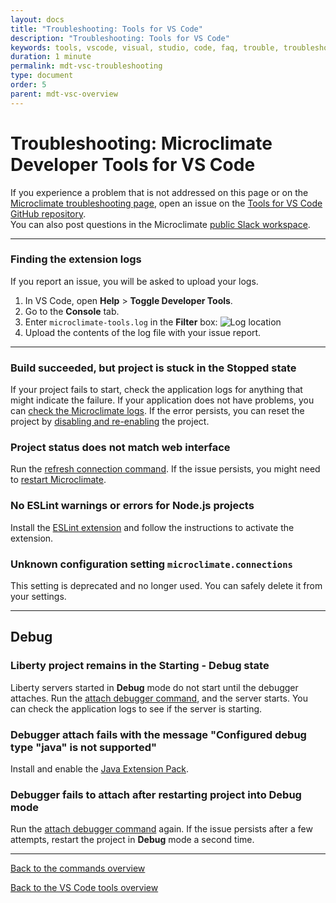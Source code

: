 ```yaml
---
layout: docs
title: "Troubleshooting: Tools for VS Code"
description: "Troubleshooting: Tools for VS Code"
keywords: tools, vscode, visual, studio, code, faq, trouble, troubleshoot, problem, bug, Microclimate Developer Tools for VS Code troubleshooting, extension logs, stuck, project status, No ESLint warnings or errors for Node.js projects, debug
duration: 1 minute
permalink: mdt-vsc-troubleshooting
type: document
order: 5
parent: mdt-vsc-overview
---
```


# Troubleshooting: Microclimate Developer Tools for VS Code

If you experience a problem that is not addressed on this page or on the [Microclimate troubleshooting page](troubleshooting#working-with-microclimate-from-your-editor), open an issue on the [Tools for VS Code GitHub repository](https://github.com/microclimate-dev2ops/microclimate-vscode-tools/issues).
<br>
You can also post questions in the Microclimate [public Slack workspace](https://slack-invite-ibm-cloud-tech.mybluemix.net/).

***

### **Finding the extension logs**

If you report an issue, you will be asked to upload your logs.

1. In VS Code, open **Help** > **Toggle Developer Tools**.
2. Go to the **Console** tab.
3. Enter `microclimate-tools.log` in the **Filter** box:
![Log location](dist/images/mdt-vsc/logs-location.png)
4. Upload the contents of the log file with your issue report.

***

### **Build succeeded, but project is stuck in the Stopped state**
If your project fails to start, check the application logs for anything that might indicate the failure.
If your application does not have problems, you can [check the Microclimate logs](troubleshooting#check-the-logs).
If the error persists, you can reset the project by [disabling and re-enabling](mdt-vsc-commands-project#enable-or-disable-project) the project.

### **Project status does not match web interface**
Run the [refresh connection command](mdt-vsc-commands-connection#refresh-connection). If the issue persists, you might need to [restart Microclimate](clicommands).

### **No ESLint warnings or errors for Node.js projects**
Install the [ESLint extension](https://marketplace.visualstudio.com/items?itemName=dbaeumer.vscode-eslint) and follow the instructions to activate the extension.

### Unknown configuration setting `microclimate.connections`
This setting is deprecated and no longer used. You can safely delete it from your settings.

***

## **Debug**
### **Liberty project remains in the Starting - Debug state**
Liberty servers started in **Debug** mode do not start until the debugger attaches. Run the [attach debugger command](mdt-vsc-commands-restart-and-debug#attach-debugger), and the server starts. You can check the application logs to see if the server is starting.
### **Debugger attach fails with the message "Configured debug type "java" is not supported"**
Install and enable the [Java Extension Pack](https://marketplace.visualstudio.com/items?itemName=vscjava.vscode-java-pack).
### **Debugger fails to attach after restarting project into Debug mode**
Run the [attach debugger command](mdt-vsc-commands-restart-and-debug#attach-debugger) again. If the issue persists after a few attempts, restart the project in **Debug** mode a second time.

***

[Back to the commands overview](mdt-vsc-commands-overview)

[Back to the VS Code tools overview](mdt-vsc-overview)

